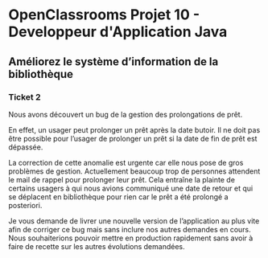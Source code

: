 # OpenClassrooms Projet 10 - Developpeur d'Application Java #

## Améliorez le système d’information de la bibliothèque ##

### Ticket 2 ###

Nous avons découvert un bug de la gestion des prolongations de prêt. 

En effet, un usager peut prolonger un prêt après la date butoir. Il ne doit pas être possible pour l’usager de prolonger
un prêt si la date de fin de prêt est dépassée.

La correction de cette anomalie est urgente car elle nous pose de gros problèmes de gestion. Actuellement beaucoup trop 
de personnes attendent le mail de rappel pour prolonger leur prêt. Cela entraîne la plainte de certains usagers à qui 
nous avions communiqué une date de retour et qui se déplacent en bibliothèque pour rien car le prêt a été prolongé a 
posteriori.

Je vous demande de livrer une nouvelle version de l’application au plus vite afin de corriger ce bug mais sans inclure 
nos autres demandes en cours. Nous souhaiterions pouvoir mettre en production rapidement sans avoir à faire de recette
sur les autres évolutions demandées.
